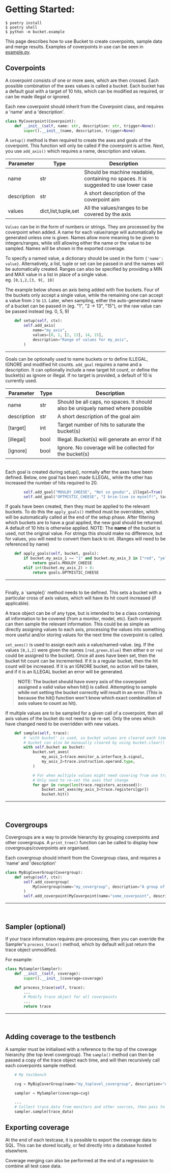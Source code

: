 <!--
  ~ SPDX-License-Identifier: MIT
  ~ Copyright (c) 2023-2024 Vypercore. All Rights Reserved
  -->

# Getting Started:

```
$ poetry install
$ poetry shell
$ python -m bucket.example
```

This page describes how to use Bucket to create coverpoints, sample data and merge results. Examples of coverpoints in use can be seen in [example.py](https://github.com/VyperCore/bucket/blob/main/bucket/example.py).

## Coverpoints

A coverpoint consists of one or more axes, which are then crossed. Each possible combination of the axes values is called a bucket. Each bucket has a default goal with a target of 10 hits, which can be modified as required, or can be made illegal or ignored. 

Each new coverpoint should inherit from the Coverpoint class, and requires a 'name' and a 'description'. 

``` Python
class MyCoverpoint(Coverpoint):
    def __init__(self, name: str, description: str, trigger=None):
        super().__init__(name, description, trigger=None)
```

A `setup()` method is then required to create the axes and goals of the coverpoint. This function will only be called if the coverpoint is active. Next, you use `add_axis()` which requires a name, description and values.

| Parameter | Type | Description |
| --- | ---| ---|
| name | str | Should be machine readable, containing no spaces. It is suggested to use lower case |
| description | str | A short description of the coverpoint aim |
| values | dict,list,tuple,set | All the values/ranges to be covered by the axis |

`Values` can be in the form of numbers or strings. They are processed by the coverpoint when added. A name for each value/range will automatically be generated unless one is given. Names allow more meaning to be given to integers/ranges, while still allowing either the name or the value to be sampled. Names will be shown in the exported coverage.

To specify a named value, a dictionary should be used in the form `{'name': value}`. 
Alternatively, a list, tuple or set can be passed in and the names will be automatically created.
Ranges can also be specified by providing a MIN and MAX value in a list in place of a single value.<br>
eg. `[0,1,2,[3, 9], 10]`

The example below shows an axis being added with five buckets. Four of the buckets only accept a single value, while the remaining one can accept a value from `2` to `13`. Later, when sampling, either the auto-generated name of a bucket can be passed in (eg. "1", "2 -> 13", "15"), or the raw value can be passed instead (eg. 0, 5, 9)

``` Python
    def setup(self, ctx):
        self.add_axis(
            name="my_axis",
            values=[0, 1, [2, 13], 14, 15],
            description="Range of values for my_axis",
        )
```

----

Goals can be optionally used to name buckets or to define ILLEGAL, IGNORE and modified hit counts. `add_goal` requires a name and a description. It can optionally include a new target hit count, or define the bucket(s) as ignore or illegal. If no target is provided, a default of 10 is currently used. 

| Parameter | Type | Description |
| --- | --- | ---|
| name | str | Should be all caps, no spaces. It should also be uniquely named where possible |
| description | str | A short description of the goal aim |
| \[target\] | int | Target number of hits to saturate the bucket(s) |
| \[illegal\] | bool | Illegal. Bucket(s) will generate an error if hit |
| \[ignore\] | bool | Ignore. No coverage will be collected for the bucket(s) |

<br>
Each goal is created during setup(), normally after the axes have been defined. Below, one goal has been made ILLEGAL, while the other has increased the number of hits required to 20.

``` Python
        self.add_goal("MOULDY_CHEESE", "Not so gouda!", illegal=True)
        self.add_goal("OPTMISTIC_CHEESE", "I brie-live in myself!", target=20)
```

If goals have been created, then they must be applied to the relevant buckets. To do this the `apply_goals()` method must be overridden, which will be automatically called at the end of the setup phase. After filtering which buckets are to have a goal applied, the new goal should be returned. A default of 10 hits is otherwise applied. 
NOTE: The **name** of the bucket is used, not the original value. For strings this should make no difference, but for values, you will need to convert them back to int. (Ranges will need to be referenced by name)

``` Python
    def apply_goals(self, bucket, goals):
        if bucket.my_axis_1 == "1" and bucket.my_axis_3 in ["red", "yellow"]:
            return goals.MOULDY_CHEESE
        elif int(bucket.my_axis_2) > 8:
            return goals.OPTMISTIC_CHEESE
```
---
<br>
Finally, a `sample()` method needs to be defined. This sets a bucket with a particular cross of axis values, which will have its hit count increased (if applicable).

A trace object can be of any type, but is intended to be a class containing all information to be covered (from a monitor, model, etc). Each coverpoint can then sample the relevant information. This could be as simple as directly assigning values to each axis, processing the values into something more useful and/or storing values for the next time the coverpoint is called. 

`set_axes()` is used to assign each axis a value/named-value. (eg. If the values `[0,1,2]` were given the names `[red,green,blue]` then either `0` or `red` could be assigned to the bucket). Once all axes have been set, then the bucket hit count can be incremented. If it is a regular bucket, then the hit count will be increased. If it is an IGNORE bucket, no action will be taken, and if it is an ILLEGAL bucket an error will be generated. 

> **NOTE: The bucket should have every axis of the coverpoint assigned a valid value when hit() is called. Attempting to sample while not setting the bucket correctly will result in an error. (This is because the hit() function won't know which exact combination of axis values to count as hit).**

If multiple values are to be sampled for a given call of a coverpoint, then all axis values of the bucket do not need to be re-set. Only the ones which have changed need to be overridden with new values.

``` Python
    def sample(self, trace):
        # 'with bucket' is used, so bucket values are cleared each time.
        # bucket can also be manaually cleared by using bucket.clear()
        with self.bucket as bucket:
            bucket.set_axes(
                my_axis_1=trace.monitor_a.interface_b.signal,
                my_axis_2=trace.instruction.operand.type,
            )

            # For when multiple values might need covering from one trace
            # Only need to re-set the axes that change
            for gpr in range(len(trace.registers_accessed)):
                bucket.set_axes(my_axis_3=trace.registers[gpr])
                bucket.hit()
```
---
<br>

## Covergroups

Covergroups are a way to provide hierarchy by grouping coverpoints and other covergroups. A `print_tree()` function can be called to display how covergroups/coverpoints are organised.

Each covergroup should inherit from the Covergroup class, and requires a 'name' and 'description'

``` Python
class MyBigCoverGroup(Covergroup):
    def setup(self, ctx):
        self.add_covergroup(
            MyCovergroup(name="my_covergroup", description="A group of coverpoints")
        )
        self.add_coverpoint(MyCoverpoint(name="some_coverpoint", description="A coverpoint"))
```
---
<br>

## Sampler (optional)

If your trace information requires pre-processing, then you can override the Sampler's `process_trace()` method, which by default will just return the trace object unmodified. 

For example:

``` Python
class MySampler(Sampler):
    def __init__(self, coverage):
        super().__init__(coverage=coverage)

    def process_trace(self, trace):
        ...
        # Modify trace object for all coverpoints
        ...
        return trace
```
---
<br>

## Adding coverage to the testbench

A sampler must be initialised with a reference to the top of the coverage hierarchy (the top level covergroup). The `sample()` method can then be passed a copy of the trace object each time, and will then recursively call each coverpoints sample method. 

``` Python
    # My testbench

    cvg = MyBigCoverGroup(name="my_toplevel_covergroup", description="All of my coverage")

    sampler = MySampler(coverage=cvg)

    ...
    # Collect trace_data from monitors and other sources, then pass to coverage
    sampler.sample(trace_data)
```


## Exporting coverage

At the end of each testcase, it is possible to export the coverage data to SQL. This can be stored locally, or fed directly into a database hosted elsewhere. 

Coverage merging can also be performed at the end of a regression to combine all test case data.
